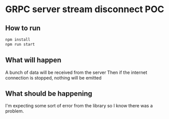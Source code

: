 # GRPC server stream disconnect POC

## How to run

```bash
npm install
npm run start
```

## What will happen

A bunch of data will be received from the server
Then if the internet connection is stopped, nothing will be emitted

## What should be happening

I'm expecting some sort of error from the library so I know there was a problem.
